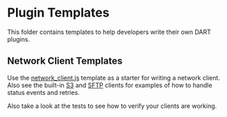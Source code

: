 # Plugin Templates

This folder contains templates to help developers write their own DART plugins.

## Network Client Templates

Use the [network_client.js](network_client.js) template as a starter for writing a network client. Also see the built-in [S3](s3_client.js) and [SFTP](sftp_client.js) clients for examples of how to handle status events and retries.

Also take a look at the tests to see how to verify your clients are working.
